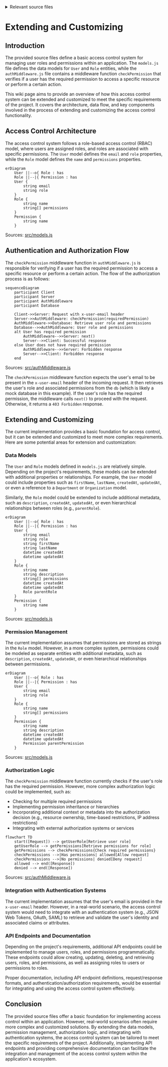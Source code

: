 <details>
<summary>Relevant source files</summary>

The following files were used as context for generating this wiki page:

- [src/models.js](https://github.com/aanickode/access-control-service/blob/main/src/models.js)
- [src/authMiddleware.js](https://github.com/aanickode/access-control-service/blob/main/src/authMiddleware.js)
</details>

# Extending and Customizing

## Introduction

The provided source files define a basic access control system for managing user roles and permissions within an application. The `models.js` file defines the data models for `User` and `Role` entities, while the `authMiddleware.js` file contains a middleware function `checkPermission` that verifies if a user has the required permission to access a specific resource or perform a certain action.

This wiki page aims to provide an overview of how this access control system can be extended and customized to meet the specific requirements of the project. It covers the architecture, data flow, and key components involved in the process of extending and customizing the access control functionality.

## Access Control Architecture

The access control system follows a role-based access control (RBAC) model, where users are assigned roles, and roles are associated with specific permissions. The `User` model defines the `email` and `role` properties, while the `Role` model defines the `name` and `permissions` properties.

```mermaid
erDiagram
    User ||--o{ Role : has
    Role ||--|{ Permission : has
    User {
        string email
        string role
    }
    Role {
        string name
        string[] permissions
    }
    Permission {
        string name
    }
```

Sources: [src/models.js](https://github.com/aanickode/access-control-service/blob/main/src/models.js)

## Authentication and Authorization Flow

The `checkPermission` middleware function in `authMiddleware.js` is responsible for verifying if a user has the required permission to access a specific resource or perform a certain action. The flow of the authorization process is as follows:

```mermaid
sequenceDiagram
    participant Client
    participant Server
    participant AuthMiddleware
    participant Database

    Client->>Server: Request with x-user-email header
    Server->>AuthMiddleware: checkPermission(requiredPermission)
    AuthMiddleware->>Database: Retrieve user role and permissions
    Database-->>AuthMiddleware: User role and permissions
    alt User has required permission
        AuthMiddleware-->>Server: next()
        Server-->>Client: Successful response
    else User does not have required permission
        AuthMiddleware-->>Server: Forbidden response
        Server-->>Client: Forbidden response
    end
```

Sources: [src/authMiddleware.js](https://github.com/aanickode/access-control-service/blob/main/src/authMiddleware.js)

The `checkPermission` middleware function expects the user's email to be present in the `x-user-email` header of the incoming request. It then retrieves the user's role and associated permissions from the `db` (which is likely a mock database in this example). If the user's role has the required permission, the middleware calls `next()` to proceed with the request. Otherwise, it returns a `403 Forbidden` response.

## Extending and Customizing

The current implementation provides a basic foundation for access control, but it can be extended and customized to meet more complex requirements. Here are some potential areas for extension and customization:

### Data Models

The `User` and `Role` models defined in `models.js` are relatively simple. Depending on the project's requirements, these models can be extended with additional properties or relationships. For example, the `User` model could include properties such as `firstName`, `lastName`, `createdAt`, `updatedAt`, or even a reference to a `Department` or `Organization` model.

Similarly, the `Role` model could be extended to include additional metadata, such as `description`, `createdAt`, `updatedAt`, or even hierarchical relationships between roles (e.g., `parentRole`).

```mermaid
erDiagram
    User ||--o{ Role : has
    Role ||--|{ Permission : has
    User {
        string email
        string role
        string firstName
        string lastName
        datetime createdAt
        datetime updatedAt
    }
    Role {
        string name
        string description
        string[] permissions
        datetime createdAt
        datetime updatedAt
        Role parentRole
    }
    Permission {
        string name
    }
```

Sources: [src/models.js](https://github.com/aanickode/access-control-service/blob/main/src/models.js)

### Permission Management

The current implementation assumes that permissions are stored as strings in the `Role` model. However, in a more complex system, permissions could be modeled as separate entities with additional metadata, such as `description`, `createdAt`, `updatedAt`, or even hierarchical relationships between permissions.

```mermaid
erDiagram
    User ||--o{ Role : has
    Role ||--|{ Permission : has
    User {
        string email
        string role
    }
    Role {
        string name
        string[] permissions
    }
    Permission {
        string name
        string description
        datetime createdAt
        datetime updatedAt
        Permission parentPermission
    }
```

Sources: [src/models.js](https://github.com/aanickode/access-control-service/blob/main/src/models.js)

### Authorization Logic

The `checkPermission` middleware function currently checks if the user's role has the required permission. However, more complex authorization logic could be implemented, such as:

- Checking for multiple required permissions
- Implementing permission inheritance or hierarchies
- Incorporating additional context or metadata into the authorization decision (e.g., resource ownership, time-based restrictions, IP address restrictions)
- Integrating with external authorization systems or services

```mermaid
flowchart TD
    start([Request]) --> getUserRole[Retrieve user role]
    getUserRole --> getPermissions[Retrieve permissions for role]
    getPermissions --> checkPermissions{Check required permissions}
    checkPermissions -->|Has permissions| allowed[Allow request]
    checkPermissions -->|No permissions| denied[Deny request]
    allowed --> end([Response])
    denied --> end([Response])
```

Sources: [src/authMiddleware.js](https://github.com/aanickode/access-control-service/blob/main/src/authMiddleware.js)

### Integration with Authentication Systems

The current implementation assumes that the user's email is provided in the `x-user-email` header. However, in a real-world scenario, the access control system would need to integrate with an authentication system (e.g., JSON Web Tokens, OAuth, SAML) to retrieve and validate the user's identity and associated claims or attributes.

### API Endpoints and Documentation

Depending on the project's requirements, additional API endpoints could be implemented to manage users, roles, and permissions programmatically. These endpoints could allow creating, updating, deleting, and retrieving users, roles, and permissions, as well as assigning roles to users or permissions to roles.

Proper documentation, including API endpoint definitions, request/response formats, and authentication/authorization requirements, would be essential for integrating and using the access control system effectively.

## Conclusion

The provided source files offer a basic foundation for implementing access control within an application. However, real-world scenarios often require more complex and customized solutions. By extending the data models, permission management, authorization logic, and integrating with authentication systems, the access control system can be tailored to meet the specific requirements of the project. Additionally, implementing API endpoints and providing comprehensive documentation can facilitate the integration and management of the access control system within the application's ecosystem.